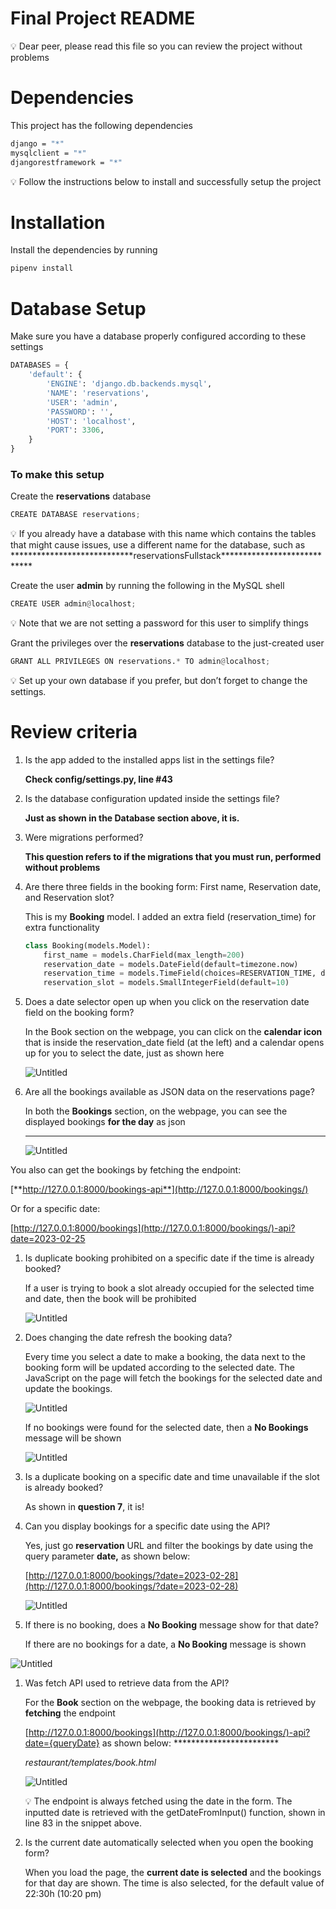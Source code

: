 # Final Project README

<aside>
💡 Dear peer, please read this file so you can review the project without problems

</aside>

# Dependencies

This project has the following dependencies

```bash
django = "*"
mysqlclient = "*"
djangorestframework = "*"
```

<aside>
💡 Follow the instructions below to install and successfully setup the project

</aside>

# Installation

Install the dependencies by running

```jsx
pipenv install
```

# Database Setup

Make sure you have a database properly configured according to these settings

```python
DATABASES = {
    'default': {
        'ENGINE': 'django.db.backends.mysql',
        'NAME': 'reservations',
        'USER': 'admin',
        'PASSWORD': '',
        'HOST': 'localhost',
        'PORT': 3306,
    }
}

```

### To make this setup

Create the ****************************reservations**************************** database

```python
CREATE DATABASE reservations;
```

<aside>
💡 If you already have a database with this name which contains the tables that might cause issues, use a different name for the database, such as ****************************reservationsFullstack****************************

</aside>

Create the user **admin** by running the following in the MySQL shell 

```python
CREATE USER admin@localhost;
```

<aside>
💡 Note that we are not setting a password for this user to simplify things

</aside>

Grant the privileges over the ******reservations****** database to the just-created user

```python
GRANT ALL PRIVILEGES ON reservations.* TO admin@localhost;
```

<aside>
💡 Set up your own database if you prefer, but don’t forget to change the settings.

</aside>

# ****Review criteria****

1. Is the app added to the installed apps list in the settings file?
    
    **Check config/settings.py, line #43**
    
2. Is the database configuration updated inside the settings file?
    
    **************************************Just as shown in the Database section above, it is.**************************************
    
3. Were migrations performed?
    
    **This question refers to if the migrations that you must run, performed without problems** 
    
4. Are there three fields in the booking form: First name, Reservation date, and Reservation slot?
    
    This is my **Booking** model. I added an extra field (reservation_time) for extra functionality
    
    ```python
    class Booking(models.Model):
        first_name = models.CharField(max_length=200)
        reservation_date = models.DateField(default=timezone.now)
        reservation_time = models.TimeField(choices=RESERVATION_TIME, default=time(hour=22, minute=30))
        reservation_slot = models.SmallIntegerField(default=10)
    ```
    
5. Does a date selector open up when you click on the reservation date field on the booking form?
    
    In the Book section on the webpage, you can click on the **calendar icon** that is inside the reservation_date field (at the left) and a calendar opens up for you to select the date, just as shown here
    
    ![Untitled](assets/img/Untitled.png)
    

1. Are all the bookings available as JSON data on the reservations page?
    
    In both the ********************Bookings******************** section, on the webpage, you can see the displayed bookings **********************for the day********************** as json
    
     ****************************************
    
    ![Untitled](assets/img/Untitled%201.png)
    

 You also can get the bookings by fetching the endpoint:

[**http://127.0.0.1:8000/bookings-api**](http://127.0.0.1:8000/bookings/)

Or for a specific date:

[http://127.0.0.1:8000/bookings](http://127.0.0.1:8000/bookings/)-api?date=2023-02-25

1. Is duplicate booking prohibited on a specific date if the time is already booked?
    
    If a user is trying to book a slot already occupied for the selected time and date, then the book will be prohibited
    
    ![Untitled](assets/img/Untitled%202.png)
    
2. Does changing the date refresh the booking data?
    
    Every time you select a date to make a booking, the data next to the booking form will be updated according to the selected date. The JavaScript on the page will fetch the bookings for the selected date and update the bookings.  
    
    ![Untitled](assets/img/Untitled%203.png)
    
    If no bookings were found for the selected date, then a ************************No Bookings************************  message will be shown
    
      
    
    ![Untitled](assets/img/Untitled%204.png)
    
3. Is a duplicate booking on a specific date and time unavailable if the slot is already booked?
    
    As shown in **question 7**, it is!
    
4. Can you display bookings for a specific date using the API?
    
    Yes, just go ************************reservation************************ URL and filter the bookings by date using the query parameter ******************date,****************** as shown below:
    
    [http://127.0.0.1:8000/bookings/?date=2023-02-28](http://127.0.0.1:8000/bookings/?date=2023-02-28)
    
    ![Untitled](assets/img/Untitled%205.png)
    
5. If there is no booking, does a **No Booking** message show for that date?
    
    If there are no bookings for a date, a ********************No Booking******************** message is shown 
    

![Untitled](assets/img/Untitled%206.png)

1. Was fetch API used to retrieve data from the API?
    
    For the **********Book********** section on the webpage, the booking data is retrieved by ************fetching************ the endpoint
    
    [http://127.0.0.1:8000/bookings](http://127.0.0.1:8000/bookings/)-api?date={queryDate} as shown below: ************************
    
    *restaurant/templates/book.html*
    
    ![Untitled](assets/img/Untitled%207.png)
    
    <aside>
    💡 The endpoint is always fetched using the date in the form. The inputted date is retrieved with the getDateFromInput() function, shown in line 83 in the snippet above.
    
    </aside>
    
2. Is the current date automatically selected when you open the booking form?
    
    When you load the page, the **************************************************current date is selected************************************************** and the bookings for that day are shown. The time is also selected, for the default value of 22:30h (10:20 pm)